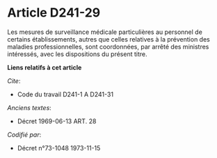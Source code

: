 # Article D241-29

Les mesures de surveillance médicale particulières au personnel de certains établissements, autres que celles relatives à la
prévention des maladies professionnelles, sont coordonnées, par arrêté des ministres intéressés, avec les dispositions du
présent titre.

**Liens relatifs à cet article**

_Cite_:

  - Code du travail D241-1 A D241-31

_Anciens textes_:

  - Décret  1969-06-13 ART. 28

_Codifié par_:

  - Décret n°73-1048 1973-11-15
